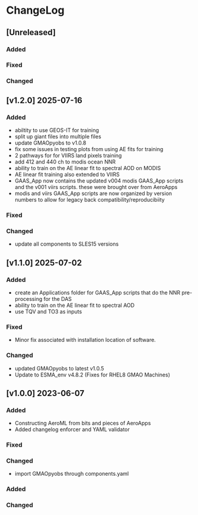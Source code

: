 # ChangeLog

## [Unreleased]
### Added

### Fixed

### Changed

## [v1.2.0] 2025-07-16
### Added

- abiltity to use GEOS-IT for training
- split up giant files into multiple files
- update GMAOpyobs to v1.0.8
- fix some issues in testing plots from using AE fits for training
- 2 pathways for for VIIRS land pixels training
- add 412 and 440 ch to modis ocean NNR
- ability to train on the AE linear fit to spectral AOD on MODIS 
- AE linear fit training also extended to VIIRS
- GAAS_App now contains the updated v004 modis GAAS_App scripts and the v001 viirs scripts. these were brought over from AeroApps
- modis and viirs GAAS_App scripts are now organized by version numbers to allow for legacy back compatibility/reproducibiity

### Fixed

### Changed

- update all components to SLES15 versions

## [v1.1.0] 2025-07-02

### Added

- create an Applications folder for GAAS_App scripts that do the NNR pre-processing for the DAS
- ability to train on the AE linear fit to spectral AOD
- use TQV and TO3 as inputs

### Fixed

- Minor fix associated with installation location of software.

### Changed

- updated GMAOpyobs to latest v1.0.5
- Update to ESMA_env v4.8.2 (Fixes for RHEL8 GMAO Machines)

## [v1.0.0] 2023-06-07

### Added

- Constructing AeroML from bits and pieces of AeroApps
- Added changelog enforcer and YAML validator

### Fixed

### Changed

- import GMAOpyobs through components.yaml

### Added
   
### Changed 
   
